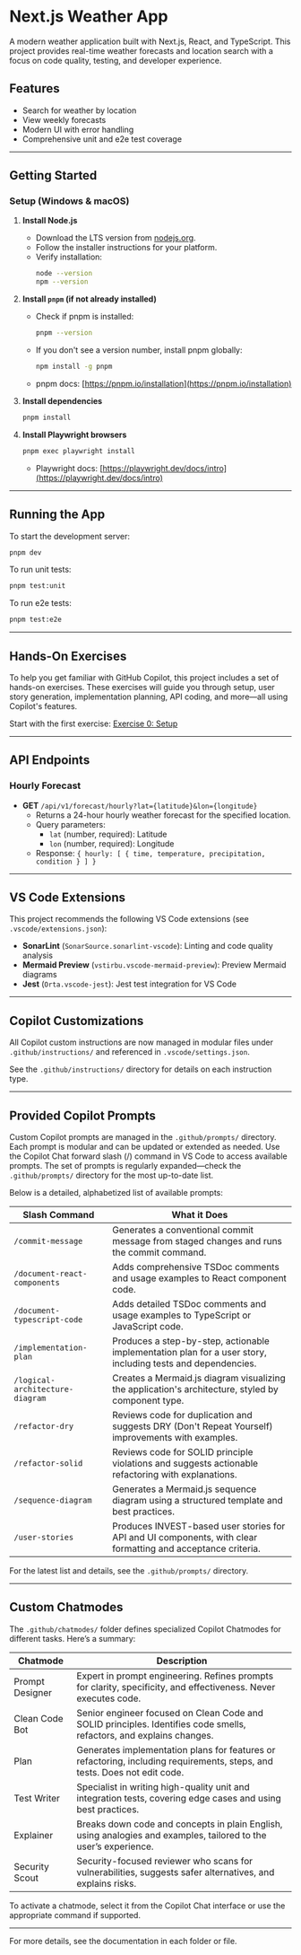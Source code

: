 # Next.js Weather App

A modern weather application built with Next.js, React, and TypeScript. This project provides real-time weather forecasts and location search with a focus on code quality, testing, and developer experience.

## Features
- Search for weather by location
- View weekly forecasts
- Modern UI with error handling
- Comprehensive unit and e2e test coverage

---

## Getting Started


### Setup (Windows & macOS)

1. **Install Node.js**
   - Download the LTS version from [nodejs.org](https://nodejs.org/en/download/).
   - Follow the installer instructions for your platform.
   - Verify installation:
     ```sh
     node --version
     npm --version
     ```

2. **Install `pnpm` (if not already installed)**
   - Check if pnpm is installed:
     ```sh
     pnpm --version
     ```
   - If you don't see a version number, install pnpm globally:
     ```sh
     npm install -g pnpm
     ```
   - pnpm docs: [https://pnpm.io/installation](https://pnpm.io/installation)

3. **Install dependencies**
   ```sh
   pnpm install
   ```

4. **Install Playwright browsers**
   ```sh
   pnpm exec playwright install
   ```
   - Playwright docs: [https://playwright.dev/docs/intro](https://playwright.dev/docs/intro)

---

## Running the App

To start the development server:
```sh
pnpm dev
```

To run unit tests:
```sh
pnpm test:unit
```

To run e2e tests:
```sh
pnpm test:e2e
```

---

## Hands-On Exercises

To help you get familiar with GitHub Copilot, this project includes a set of hands-on exercises. These exercises will guide you through setup, user story generation, implementation planning, API coding, and more—all using Copilot's features.

Start with the first exercise: [Exercise 0: Setup](hands-on-exercises/exercise-0_setup.md)

---

## API Endpoints

### Hourly Forecast

- **GET** `/api/v1/forecast/hourly?lat={latitude}&lon={longitude}`
  - Returns a 24-hour hourly weather forecast for the specified location.
  - Query parameters:
    - `lat` (number, required): Latitude
    - `lon` (number, required): Longitude
  - Response: `{ hourly: [ { time, temperature, precipitation, condition } ] }`

---

## VS Code Extensions

This project recommends the following VS Code extensions (see `.vscode/extensions.json`):

- **SonarLint** (`SonarSource.sonarlint-vscode`): Linting and code quality analysis
- **Mermaid Preview** (`vstirbu.vscode-mermaid-preview`): Preview Mermaid diagrams
- **Jest** (`Orta.vscode-jest`): Jest test integration for VS Code

---

## Copilot Customizations

All Copilot custom instructions are now managed in modular files under `.github/instructions/` and referenced in `.vscode/settings.json`.

See the `.github/instructions/` directory for details on each instruction type.

---

## Provided Copilot Prompts

Custom Copilot prompts are managed in the `.github/prompts/` directory. Each prompt is modular and can be updated or extended as needed. Use the Copilot Chat forward slash (/) command in VS Code to access available prompts. The set of prompts is regularly expanded—check the `.github/prompts/` directory for the most up-to-date list.

Below is a detailed, alphabetized list of available prompts:

| Slash Command                   | What it Does                                                                                 |
|---------------------------------|---------------------------------------------------------------------------------------------|
| `/commit-message`               | Generates a conventional commit message from staged changes and runs the commit command.     |
| `/document-react-components`    | Adds comprehensive TSDoc comments and usage examples to React component code.                |
| `/document-typescript-code`     | Adds detailed TSDoc comments and usage examples to TypeScript or JavaScript code.            |
| `/implementation-plan`          | Produces a step-by-step, actionable implementation plan for a user story, including tests and dependencies. |
| `/logical-architecture-diagram` | Creates a Mermaid.js diagram visualizing the application's architecture, styled by component type. |
| `/refactor-dry`                 | Reviews code for duplication and suggests DRY (Don't Repeat Yourself) improvements with examples. |
| `/refactor-solid`               | Reviews code for SOLID principle violations and suggests actionable refactoring with explanations. |
| `/sequence-diagram`             | Generates a Mermaid.js sequence diagram using a structured template and best practices.      |
| `/user-stories`                 | Produces INVEST-based user stories for API and UI components, with clear formatting and acceptance criteria. |

For the latest list and details, see the `.github/prompts/` directory.

---

## Custom Chatmodes

The `.github/chatmodes/` folder defines specialized Copilot Chatmodes for different tasks. Here’s a summary:

| Chatmode         | Description                                                                                                    |
|------------------|----------------------------------------------------------------------------------------------------------------|
| Prompt Designer  | Expert in prompt engineering. Refines prompts for clarity, specificity, and effectiveness. Never executes code. |
| Clean Code Bot   | Senior engineer focused on Clean Code and SOLID principles. Identifies code smells, refactors, and explains changes. |
| Plan             | Generates implementation plans for features or refactoring, including requirements, steps, and tests. Does not edit code. |
| Test Writer      | Specialist in writing high-quality unit and integration tests, covering edge cases and using best practices.     |
| Explainer        | Breaks down code and concepts in plain English, using analogies and examples, tailored to the user’s experience. |
| Security Scout   | Security-focused reviewer who scans for vulnerabilities, suggests safer alternatives, and explains risks.        |

To activate a chatmode, select it from the Copilot Chat interface or use the appropriate command if supported.

---

For more details, see the documentation in each folder or file.
